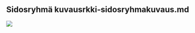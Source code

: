 ## Sidosryhmä kuvausrkki-sidosryhmakuvaus.md





![](https://gitlab.labranet.jamk.fi/TTOS0100/vaatimusmaarittely-runko/raw/master/esimerkit/Sidosryhm%C3%A4kaavio.png?inline=false)

